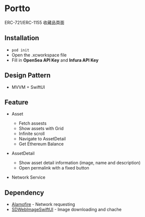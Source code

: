# Portto
ERC-721/ERC-1155 收藏品頁面

## Installation
  - `pod init`
  - Open the .xcworkspace file
  - Fill in **OpenSea API Key** and **Infura API Key**

## Design Pattern
  - MVVM + SwiftUI

## Feature
  - Asset
    - Fetch assests
    - Show assets with Grid
    - Infinite scroll
    - Navigate to AssetDetail
    - Get Ethereum Balance

  - AssetDetail
    - Show asset detail information (image, name and description) 
    - Open permalink with a fixed button
    
  - Network Service
  
## Dependency
  - [Alamofire](https://github.com/Alamofire/Alamofire) - Network requesting
  - [SDWebImageSwiftUI](https://github.com/SDWebImage/SDWebImageSwiftUI) - Image downloading and chache

